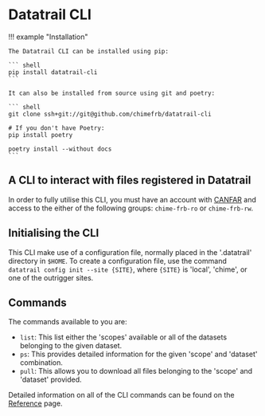 # Datatrail CLI

!!! example "Installation"

    The Datatrail CLI can be installed using pip:

    ``` shell
    pip install datatrail-cli
    ```

    It can also be installed from source using git and poetry:

    ``` shell
    git clone ssh+git://git@github.com/chimefrb/datatrail-cli

    # If you don't have Poetry:
    pip install poetry

    poetry install --without docs
    ```

## A CLI to interact with files registered in Datatrail

In order to fully utilise this CLI, you must have an account with
[CANFAR](https://www.canfar.net) and access to the either of the following
groups: `chime-frb-ro` or `chime-frb-rw`.

## Initialising the CLI

This CLI make use of a configuration file, normally placed in the '.datatrail'
directory in `$HOME`. To create a configuration file, use the command
`datatrail config init --site {SITE}`, where `{SITE}` is 'local', 'chime', or
one of the outrigger sites.

## Commands

The commands available to you are:

- `list`: This list either the 'scopes' available or all of the datasets
    belonging to the given dataset.
- `ps`: This provides detailed information for the given 'scope' and 'dataset'
    combination.
- `pull`: This allows you to download all files belonging to the 'scope' and
'dataset' provided.

Detailed information on all of the CLI commands can be found on the
[Reference](cli) page.
